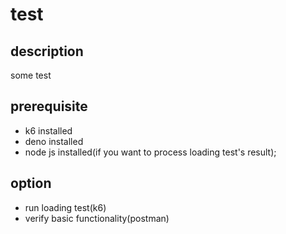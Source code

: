 # test

## description

some test

## prerequisite

- k6 installed
- deno installed
- node js installed(if you want to process loading test's result);

## option

- run loading test(k6)
- verify basic functionality(postman)
